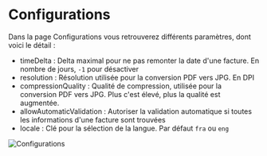 # Configurations

Dans la page Configurations vous retrouverez différents paramètres, dont voici le détail :&#x20;

* timeDelta : Delta maximal pour ne pas remonter la date d'une facture. En nombre de jours, `-1` pour désactiver
* resolution : Résolution utilisée pour la conversion PDF vers JPG. En DPI
* compressionQuality : Qualité de compression, utilisée pour la conversion PDF vers JPG. Plus c'est élevé, plus la qualité est augmentée.
* allowAutomaticValidation : Autoriser la validation automatique si toutes les informations d'une facture sont trouvées
* locale : Clé pour la sélection de la langue. Par défaut `fra` ou `eng`

![Configurations](../../.gitbook/assets/uM18Ekn.png)
